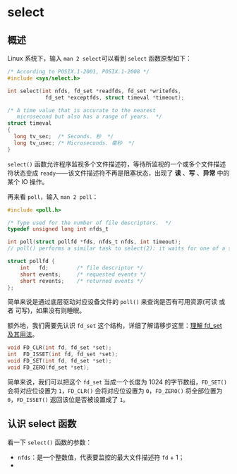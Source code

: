 # select

## 概述

Linux 系统下，输入 `man 2 select`可以看到 `select` 函数原型如下：

```c
/* According to POSIX.1-2001, POSIX.1-2008 */
#include <sys/select.h>

int select(int nfds, fd_set *readfds, fd_set *writefds,
            fd_set *exceptfds, struct timeval *timeout);

/* A time value that is accurate to the nearest
   microsecond but also has a range of years.  */
struct timeval
{
  long tv_sec;  /* Seconds. 秒  */
  long tv_usec; /* Microseconds. 毫秒  */
}
```

`select()` 函数允许程序监视多个文件描述符，等待所监视的一个或多个文件描述符状态变成 `ready`——该文件描述符不再是阻塞状态，出现了 **读** 、**写** 、**异常** 中的某个 IO 操作。

再来看 `poll`，输入 `man 2 poll`：

```c
#include <poll.h>

/* Type used for the number of file descriptors.  */
typedef unsigned long int nfds_t

int poll(struct pollfd *fds, nfds_t nfds, int timeout);
// poll() performs a similar task to select(2): it waits for one of a set of file descriptors to become ready to perform I/O.

struct pollfd {
    int   fd;         /* file descriptor */
    short events;     /* requested events */
    short revents;    /* returned events */
};
```

简单来说是通过底层驱动对应设备文件的 `poll()` 来查询是否有可用资源(可读 或者 可写)，如果没有则睡眠。

额外地，我们需要先认识 `fd_set` 这个结构，详细了解请移步这里：[理解 fd_set 及其用法](https://github.com/JemmyH/gogoredis/issues/4)。

```c
void FD_CLR(int fd, fd_set *set);
int  FD_ISSET(int fd, fd_set *set);
void FD_SET(int fd, fd_set *set);
void FD_ZERO(fd_set *set);
```

简单来说，我们可以把这个 `fd_set` 当成一个长度为 1024 的字节数组，`FD_SET()` 会将对应位设置为 `1`，`FD_CLR()` 会将对应位设置为 `0`，`FD_ZERO()` 将全部位置为 `0`，`FD_ISSET()` 返回该位是否被设置成了 `1`。

## 认识 select 函数

看一下 `select()` 函数的参数：

- `nfds`：是一个整数值，代表要监控的最大文件描述符 `fd` + 1；
- 
